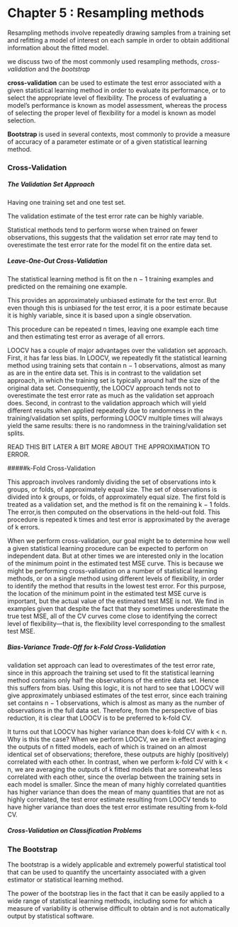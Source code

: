 # Chapter 5 : Resampling methods

Resampling methods involve repeatedly drawing samples from a training set and refitting a model of interest on each sample in order to obtain additional information about the fitted model.

we discuss two of the most commonly used resampling methods, *cross-validation* and the *bootstrap*

**cross-validation** can be used to estimate the test error associated with a given statistical learning method in order to evaluate its performance, or to select the appropriate level of flexibility. The process of evaluating a model’s performance is known as model assessment, whereas the process of selecting the proper level of flexibility for a model is known as model selection.

**Bootstrap** is used in several contexts, most commonly to provide a measure of accuracy of a parameter estimate or of a given statistical learning method.

### Cross-Validation

##### The Validation Set Approach
Having one training set and one test set.

The validation estimate of the test error rate can be highly variable.
 
Statistical methods tend to perform worse when trained on fewer observations, this suggests that the validation set error rate may tend to overestimate the test error rate for the model fit on the entire data set.

##### Leave-One-Out Cross-Validation

The statistical learning method is fit on the n − 1 training examples and predicted on the remaining one example.

This provides an approximately unbiased estimate for the test error. But even though this is unbiased for the test error, it is a poor estimate because it is highly variable, since it is based upon a single observation.

This procedure can be repeated n times, leaving one example each time and then estimating test error as average of all errors.

LOOCV has a couple of major advantages over the validation set approach. First, it has far less bias. In LOOCV, we repeatedly fit the statistical learning method using training sets that contain n − 1 observations, almost as many as are in the entire data set. This is in contrast to the validation set approach, in which the training set is typically around half the size of the original data set. Consequently, the LOOCV approach tends not to overestimate the test error rate as much as the validation set approach does. Second, in contrast to the validation approach which will yield different results when applied repeatedly due to randomness in the training/validation set splits, performing LOOCV multiple times will always yield the same results: there is no randomness in the training/validation set splits.

READ THIS BIT LATER A BIT MORE ABOUT THE APPROXIMATION TO ERROR.

#####k-Fold Cross-Validation

This approach involves randomly dividing the set of observations into k groups, or folds, of approximately equal size.
The set of observations is divided into k groups, or folds, of approximately equal size. The first fold is treated as a validation set, and the method is fit on the remaining k − 1 folds. The error,is then computed on the observations in the held-out fold. This procedure is repeated k times and test error is approximated by the average of k errors.


When we perform cross-validation, our goal might be to determine how well a given statistical learning procedure can be expected to perform on independent data. But at other times we are interested only in the location of the minimum point in the estimated test MSE curve. This is because we might be performing cross-validation on a number of statistical learning methods, or on a single method using different levels of flexibility, in order to identify the method that results in the lowest test error. For this purpose, the location of the minimum point in the estimated test MSE curve is important, but the actual value of the estimated test MSE is not. We find in examples given that despite the fact that they sometimes underestimate the true test MSE, all of the CV curves come close to identifying the correct level of flexibility—that is, the flexibility level corresponding to the smallest test MSE.

##### Bias-Variance Trade-Off for k-Fold Cross-Validation

validation set approach can lead to overestimates of the test error rate, since in this approach the training set used to fit the statistical learning method contains only half the observations of the entire data set. Hence this suffers from bias. Using this logic, it is not hard to see that LOOCV will give approximately unbiased estimates of the test error, since each training set contains n − 1 observations, which is almost as many as the number of observations in the full data set. Therefore, from the perspective of bias reduction, it is clear that LOOCV is to be preferred to k-fold CV.



It turns out that LOOCV has higher variance than does k-fold CV with k < n. Why is this the case? When we perform LOOCV, we are in effect averaging the outputs of n fitted models, each of which is trained on an almost identical set of observations; therefore, these outputs are highly (positively) correlated with each other. In contrast, when we perform k-fold CV with k < n, we are averaging the outputs of k fitted models that are somewhat less correlated with each other, since the overlap between the training sets in each model is smaller. Since the mean of many highly correlated quantities has higher variance than does the mean of many quantities that are not as highly correlated, the test error estimate resulting from LOOCV tends to have higher variance than does the test error estimate resulting from k-fold CV.


##### Cross-Validation on Classification Problems

### The Bootstrap

The bootstrap is a widely applicable and extremely powerful statistical tool that can be used to quantify the uncertainty associated with a given estimator or statistical learning method.

The power of the bootstrap lies in the fact that it can be easily applied to a wide range of statistical learning methods, including some for which a measure of variability is otherwise difficult to obtain and is not automatically output by statistical software.

